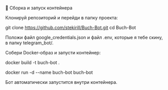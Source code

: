 🚀 Сборка и запуск контейнера

Клонируй репозиторий и перейди в папку проекта:

git clone https://github.com/stekirill/Buch-Bot.git
cd Buch-Bot


Положи файл google_credentials.json и файл .env, которые я тебе скину, в папку telegram_bot/.


Собери Docker-образ и запусти контейнер:

docker build -t buch-bot .

docker run -d --name buch-bot buch-bot


Бот автоматически запустится внутри контейнера.
